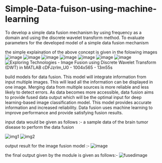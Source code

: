 # Simple-Data-fuison-using-machine-learning
To develop a simple data fusion mechanism by using frequency as a domain and using the discrete wavelet transform method. 
To evaluate parameters for the developed model of a simple data fusion mechanism

the simple explaination of the above concept is given in the folowing images
![image](https://user-images.githubusercontent.com/88313584/208738802-7238d2f2-b04f-4590-b1af-d686c8603124.png)
![image](https://user-images.githubusercontent.com/88313584/208739055-f49c24b5-ce3f-42fa-91e9-fa106673c987.png)
![image](https://user-images.githubusercontent.com/88313584/208739210-5c69f876-50c3-452a-8606-67954accd0c0.png)
![image](https://user-images.githubusercontent.com/88313584/208739467-2f547821-de9e-4fee-852e-8e707d8292fd.png)
![image](https://user-images.githubusercontent.com/88313584/208739577-43a75cd1-adf3-46d4-a07f-a4ed88680055.png)
![image](https://user-images.githubusercontent.com/88313584/208739668-ac94af28-f3d0-4020-89f8-6105afb3c6ed.png)
![image](https://user-images.githubusercontent.com/88313584/208739772-6461ee6d-17a5-467f-b690-5bc7640fb1a1.png)
![Exploring Technologies - Image Fusion using Discrete Wavelet Transform (DWT) in MATLAB  cDFJzrlm_U0 - 1004x565 - 13m55s](https://user-images.githubusercontent.com/88313584/208739963-8dcbc537-60f8-4f8f-83e7-575f1c6b3ebc.png)





build models for data fusion. This model will integrate information from input multiple images. This will lead all the information can be displayed in one image. 
Merging data from multiple sources is more reliable and less likely to detect errors. As data becomes more accessible, data fusion aims to provide fused data output 
which will be the optimal input for deep learning-based image classification model. This model provides accurate information and increased reliability.
Data fusion uses machine learning to improve performance and provide satisfying fusion results.


input data would be given as follows :- a sample data of the brain tumor disease to perform the data fusion

![img1](https://user-images.githubusercontent.com/88313584/208737319-bcd8f91e-3ebb-4ec5-b728-199733299835.jpg)
![img2](https://user-images.githubusercontent.com/88313584/208737382-9ae1a46a-9c62-4849-bf2e-b2702f039c76.jpg)



output result for the image fusion model :-
![image](https://user-images.githubusercontent.com/88313584/208737056-e8cf3717-00bb-4716-8f04-7428895d7889.png)

the final output given by the module is given as follows:-
![fusedimage](https://user-images.githubusercontent.com/88313584/208738210-5d4ba4c2-3393-468e-a176-19b0b9c4c9dc.jpg)

